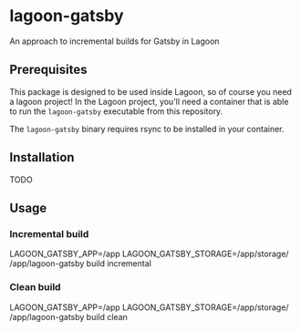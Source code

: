 # lagoon-gatsby
An approach to incremental builds for Gatsby in Lagoon

## Prerequisites
This package is designed to be used inside Lagoon, so of course you need a lagoon project! In the Lagoon project, you'll need a container that is able to run the `lagoon-gatsby` executable from this repository. 

The `lagoon-gatsby` binary requires rsync to be installed in your container.

## Installation
TODO

## Usage

### Incremental build
LAGOON_GATSBY_APP=/app LAGOON_GATSBY_STORAGE=/app/storage/ /app/lagoon-gatsby build incremental

### Clean build
LAGOON_GATSBY_APP=/app LAGOON_GATSBY_STORAGE=/app/storage/ /app/lagoon-gatsby build clean
